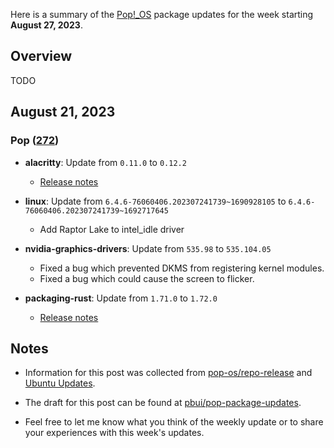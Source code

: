 Here is a summary of the [Pop!_OS](https://pop.system76.com) package updates
for the week starting **August 27, 2023**.

## Overview

TODO

## August 21, 2023

### Pop ([272](https://github.com/pop-os/repo-release/pull/272))

- **alacritty**: Update from `0.11.0` to `0.12.2`

    - [Release notes](https://github.com/alacritty/alacritty/releases)

- **linux**: Update from `6.4.6-76060406.202307241739~1690928105` to `6.4.6-76060406.202307241739~1692717645`

    - Add Raptor Lake to intel_idle driver

- **nvidia-graphics-drivers**: Update from `535.98` to `535.104.05`

    - Fixed a bug which prevented DKMS from registering kernel modules.
    - Fixed a bug which could cause the screen to flicker.

- **packaging-rust**: Update from `1.71.0` to `1.72.0`

    - [Release notes](https://releases.rs/docs/1.72.0/)

## Notes

- Information for this post was collected from
  [pop-os/repo-release](https://github.com/pop-os/repo-release/) and [Ubuntu Updates](https://www.ubuntuupdates.org).

- The draft for this post can be found at
  [pbui/pop-package-updates](https://github.com/pbui/pop-package-updates).

- Feel free to let me know what you think of the weekly update or to share your
  experiences with this week's updates.

